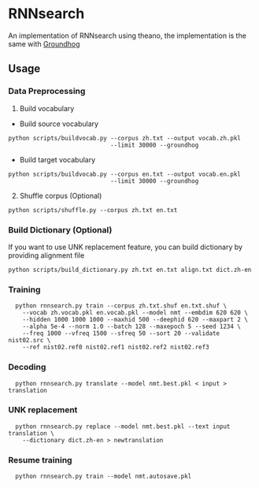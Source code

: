 # RNNsearch
An implementation of RNNsearch using theano, the implementation is the same with
[Groundhog](https://github.com/lisa-groundhog/GroundHog)

## Usage

### Data Preprocessing
1. Build vocabulary
  * Build source vocabulary
  ```
  python scripts/buildvocab.py --corpus zh.txt --output vocab.zh.pkl
                               --limit 30000 --groundhog
  ```
  * Build target vocabulary
  ```
  python scripts/buildvocab.py --corpus en.txt --output vocab.en.pkl
                               --limit 30000 --groundhog
  ```
2. Shuffle corpus (Optional)
```
python scripts/shuffle.py --corpus zh.txt en.txt
```

### Build Dictionary (Optional)
If you want to use UNK replacement feature, you can build dictionary by
providing alignment file
```
python scripts/build_dictionary.py zh.txt en.txt align.txt dict.zh-en
```

### Training
```
  python rnnsearch.py train --corpus zh.txt.shuf en.txt.shuf \
    --vocab zh.vocab.pkl en.vocab.pkl --model nmt --embdim 620 620 \
    --hidden 1000 1000 1000 --maxhid 500 --deephid 620 --maxpart 2 \
    --alpha 5e-4 --norm 1.0 --batch 128 --maxepoch 5 --seed 1234 \
    --freq 1000 --vfreq 1500 --sfreq 50 --sort 20 --validate nist02.src \
    --ref nist02.ref0 nist02.ref1 nist02.ref2 nist02.ref3
  ```
### Decoding
```
  python rnnsearch.py translate --model nmt.best.pkl < input > translation
```
### UNK replacement
```
  python rnnsearch.py replace --model nmt.best.pkl --text input translation \
    --dictionary dict.zh-en > newtranslation
```
### Resume training
```
  python rnnsearch.py train --model nmt.autosave.pkl
```

